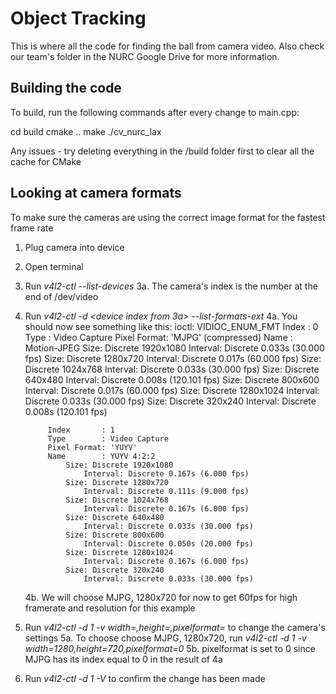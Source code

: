 # Object Tracking

This is where all the code for finding the ball from camera video.
Also check our team's folder in the NURC Google Drive for more information.

## Building the code
To build, run the following commands after every change to main.cpp:

cd build
cmake ..
make
./cv_nurc_lax


Any issues - try deleting everything in the /build folder first to clear all the cache for CMake

## Looking at camera formats

To make sure the cameras are using the correct image format for the fastest frame rate

1. Plug camera into device
2. Open terminal
3. Run *v4l2-ctl --list-devices*
	3a. The camera's index is the number at the end of /dev/video
4. Run *v4l2-ctl -d <device index from 3a> --list-formats-ext*
	4a. You should now see something like this:
		ioctl: VIDIOC_ENUM_FMT
			Index       : 0
			Type        : Video Capture
			Pixel Format: 'MJPG' (compressed)
			Name        : Motion-JPEG
				Size: Discrete 1920x1080
					Interval: Discrete 0.033s (30.000 fps)
				Size: Discrete 1280x720
					Interval: Discrete 0.017s (60.000 fps)
				Size: Discrete 1024x768
					Interval: Discrete 0.033s (30.000 fps)
				Size: Discrete 640x480
					Interval: Discrete 0.008s (120.101 fps)
				Size: Discrete 800x600
					Interval: Discrete 0.017s (60.000 fps)
				Size: Discrete 1280x1024
					Interval: Discrete 0.033s (30.000 fps)
				Size: Discrete 320x240
					Interval: Discrete 0.008s (120.101 fps)

			Index       : 1
			Type        : Video Capture
			Pixel Format: 'YUYV'
			Name        : YUYV 4:2:2
				Size: Discrete 1920x1080
					Interval: Discrete 0.167s (6.000 fps)
				Size: Discrete 1280x720
					Interval: Discrete 0.111s (9.000 fps)
				Size: Discrete 1024x768
					Interval: Discrete 0.167s (6.000 fps)
				Size: Discrete 640x480
					Interval: Discrete 0.033s (30.000 fps)
				Size: Discrete 800x600
					Interval: Discrete 0.050s (20.000 fps)
				Size: Discrete 1280x1024
					Interval: Discrete 0.167s (6.000 fps)
				Size: Discrete 320x240
					Interval: Discrete 0.033s (30.000 fps)

	4b. We will choose MJPG, 1280x720 for now to get 60fps for high framerate and resolution for this example
5. Run *v4l2-ctl -d 1 -v width=<w>,height=<h>,pixelformat=<pf>* to change the camera's settings
	5a. To choose choose MJPG, 1280x720, run *v4l2-ctl -d 1 -v width=1280,height=720,pixelformat=0* 
	5b. pixelformat is set to 0 since MJPG has its index equal to 0 in the result of 4a
6. Run *v4l2-ctl -d 1 -V* to confirm the change has been made


